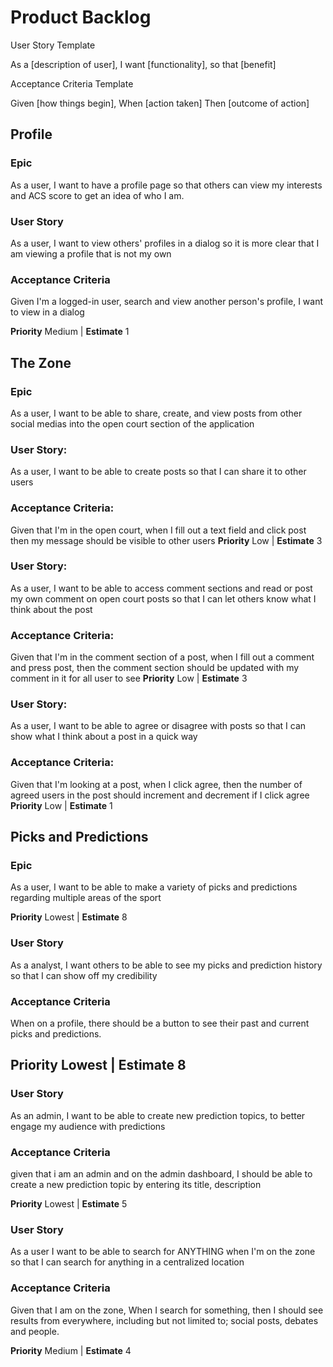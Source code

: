 # Product Backlog

User Story Template

As a [description of user], I want [functionality], so that [benefit]

Acceptance Criteria Template

Given [how things begin], When [action taken] Then [outcome of action]

## Profile

### Epic

As a user, I want to have a profile page so that others can view my interests and ACS score to get an idea of who I am.

### User Story

As a user, I want to view others' profiles in a dialog so it is more clear that I am viewing a profile that is not my own

### Acceptance Criteria

Given I'm a logged-in user, search and view another person's profile, I want to view in a dialog

**Priority** Medium | **Estimate** 1

## The Zone

### Epic

As a user, I want to be able to share, create, and view posts from other social medias into the open court section of the application

### User Story:

As a user, I want to be able to create posts so that I can share it to other users

### Acceptance Criteria:

Given that I'm in the open court, when I fill out a text field and click post then my message should be visible to other users
**Priority** Low | **Estimate** 3

### User Story:

As a user, I want to be able to access comment sections and read or post my own comment on open court posts so that I can let others know what I think about the post

### Acceptance Criteria:

Given that I'm in the comment section of a post, when I fill out a comment and press post, then the comment section should be updated with my comment in it for all user to see
**Priority** Low | **Estimate** 3

### User Story:

As a user, I want to be able to agree or disagree with posts so that I can show what I think about a post in a quick way

### Acceptance Criteria:

Given that I'm looking at a post, when I click agree, then the number of agreed users in the post should increment and decrement if I click agree
**Priority** Low | **Estimate** 1

## Picks and Predictions

### Epic

As a user, I want to be able to make a variety of picks and predictions regarding multiple areas of the sport

**Priority** Lowest | **Estimate** 8

### User Story

As a analyst, I want others to be able to see my picks and prediction history so that I can show off my credibility

### Acceptance Criteria

When on a profile, there should be a button to see their past and current picks and predictions.

## **Priority** Lowest | **Estimate** 8


### User Story

As an admin, I want to be able to create new prediction topics, to better engage my audience with predictions

### Acceptance Criteria

given that i am an admin and on the admin dashboard, I should be able to create a new prediction topic by entering its title, description

**Priority** Lowest | **Estimate** 5


### User Story

As a user I want to be able to search for ANYTHING when I'm on the zone so that I can search for anything in a centralized location

 ### Acceptance Criteria

Given that I am on the zone, When I search for something, then I should see results from everywhere, including but not limited to; social posts, debates and people.

**Priority** Medium | **Estimate** 4
